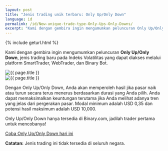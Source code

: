 ```yaml
---
layout: post
title: "Jenis trading unik terbaru: Only Up/Only Down"
language: id
permalink: /id/New-unique-trade-type-Only-Ups-Only-Downs/
excerpt: "Kami dengan gembira ingin mengumumkan peluncuran Only Up/Only Down, jenis trading baru pada Indeks Volatilitas yang dapat diakses melalui platform SmartTrader, WebTrader, dan Binary Bot..."
---
```

{% include geturl.html %}

Kami dengan gembira ingin mengumumkan peluncuran <strong>Only Up/Only Down</strong>, jenis trading baru pada Indeks Volatilitas yang dapat diakses melalui platform SmartTrader, WebTrader, dan Binary Bot.

<div class="separator-lg"></div>
<div class="row justify-content-center">
    <div class="col-6 text-right">
        <img src="{{ '/images/runs/image10.png' | prepend: SourceUrl }}" alt="{{ page.title }}">
    </div>
    <div class="col-6 ">
        <img src="{{ '/images/runs/image2.png' | prepend: SourceUrl }}" alt="{{ page.title }}">
    </div>
</div>
<div class="separator-lg"></div>

Dengan Only Up/Only Down, Anda akan memperoleh hasil jika pasar naik atau turun secara terus menerus berdasarkan durasi yang Anda pilih. Anda dapat memaksimalkan keuntungan terutama jika Anda melihat adanya tren yang jelas dari pergerakan pasar. Modal minimum adalah USD 0,35 dan potensi hasil maksimum adalah USD 10,000. 

<div class="cta">
    <p>Only Up/Only Down hanya tersedia di Binary.com, jadilah trader pertama untuk mencobanya!</p>
    <a class="button" href="https://www.binary.com/id/trading.html?market=volidx&formname=runs&amount_type=stake&expiry_type=duration"><span>Coba Only Up/Only Down hari ini</span></a>
</div>

<strong>Catatan:</strong> Jenis trading ini tidak tersedia di seluruh negara.